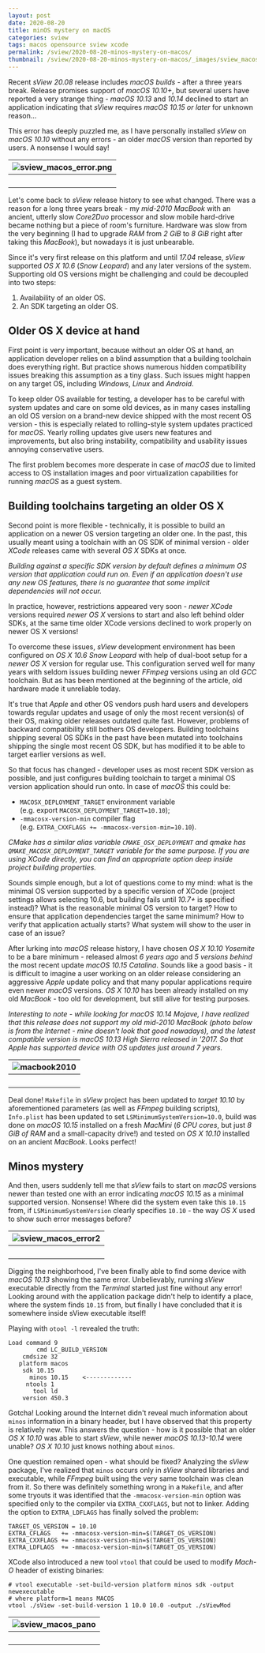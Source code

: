 ```yaml
---
layout: post
date: 2020-08-20
title: minOS mystery on macOS
categories: sview
tags: macos opensource sview xcode
permalink: /sview/2020-08-20-minos-mystery-on-macos/
thumbnail: /sview/2020-08-20-minos-mystery-on-macos/_images/sview_macos_error.png
---
```


Recent *sView 20.08* release includes *macOS builds* - after a three years break.
Release promises support of *macOS 10.10+*, but several users have reported a very strange thing - *macOS 10.13* and *10.14* declined
to start an application indicating that *sView* requires *macOS 10.15 or later* for unknown reason...

This error has deeply puzzled me, as I have personally installed *sView* on *macOS 10.10* without any errors - an older *macOS* version than reported by users. A nonsense I would say!

<!--break-->

| ![sview_macos_error.png](_images/sview_macos_error.png) |
|:--:|
| &nbsp; |

Let's come back to *sView* release history to see what changed.
There was a reason for a long three years break - my *mid-2010 MacBook* with an ancient, utterly slow *Core2Duo* processor and slow mobile hard-drive became nothing but a piece of room's furniture.
Hardware was slow from the very beginning (I had to upgrade *RAM* from *2 GiB* to *8 GiB* right after taking this *MacBook*), but nowadays it is just unbearable.

Since it's very first release on this platform and until *17.04* release, *sView* supported *OS X 10.6* (*Snow Leopard*) and any later versions of the system.
Supporting old OS versions might be challenging and could be decoupled into two steps:

1. Availability of an older OS.
2. An SDK targeting an older OS.

## Older OS X device at hand

First point is very important, because without an older OS at hand, an application developer relies on a blind assumption that a building toolchain does everything right.
But practice shows numerous hidden compatibility issues breaking this assumption as a tiny glass. Such issues might happen on any target OS, including *Windows*, *Linux* and *Android*.

To keep older OS available for testing, a developer has to be careful with system updates and care on some old devices,
as in many cases installing an old OS version on a brand-new device shipped with the most recent OS version - this is especially related to rolling-style system updates practiced for *macOS*.
Yearly rolling updates give users new features and improvements, but also bring instability, compatibility and usability issues annoying conservative users.

The first problem becomes more desperate in case of *macOS* due to limited access to OS installation images and poor virtualization capabilities for running *macOS* as a guest system.

## Building toolchains targeting an older OS X

Second point is more flexible - technically, it is possible to build an application on a newer OS version targeting an older one.
In the past, this usually meant using a toolchain with an OS SDK of minimal version - older *XCode* releases came with several *OS X* SDKs at once.

*Building against a specific SDK version by default defines a minimum OS version that application could run on.*
*Even if an application doesn't use any new OS features, there is no guarantee that some implicit dependencies will not occur.*

In practice, however, restrictions appeared very soon - *newer XCode* versions required *newer OS X* versions to start and also left behind older SDKs,
at the same time older XCode versions declined to work properly on newer OS X versions!

To overcome these issues, *sView* development environment has been configured on *OS X 10.6 Snow Leopard* with help of dual-boot setup for a *newer OS X* version for regular use.
This configuration served well for many years with seldom issues building newer *FFmpeg* versions using an old *GCC* toolchain.
But as has been mentioned at the beginning of the article, old hardware made it unreliable today.

It's true that *Apple* and other OS vendors push hard users and developers towards regular updates
and usage of only the most recent version(s) of their OS, making older releases outdated quite fast.
However, problems of backward compatibility still bothers OS developers.
Building toolchains shipping several OS SDKs in the past have been mutated into toolchains shipping the single most recent OS SDK,
but has modified it to be able to target earlier versions as well.

So that focus has changed - developer uses as most recent SDK version as possible, and just configures building toolchain to target a minimal OS version application should run onto.
In case of *macOS* this could be:

- `MACOSX_DEPLOYMENT_TARGET` environment variable<br>
  (e.g. export `MACOSX_DEPLOYMENT_TARGET=10.10`);
- `-mmacosx-version-min` compiler flag<br>
  (e.g. `EXTRA_CXXFLAGS += -mmacosx-version-min=10.10`).

*CMake has a similar alias variable `CMAKE_OSX_DEPLOYMENT` and qmake has `QMAKE_MACOSX_DEPLOYMENT_TARGET` variable for the same purpose.*
*If you are using XCode directly, you can find an appropriate option deep inside project building properties.*

Sounds simple enough, but a lot of questions come to my mind: what is the minimal OS version supported by a specific version of XCode
(project settings allows selecting 10.6, but building fails until *10.7+* is specified instead)?
What is the reasonable minimal OS version to target? How to ensure that application dependencies target the same minimum?
How to verify that application actually starts? What system will show to the user in case of an issue?

After lurking into *macOS* release history, I have chosen *OS X 10.10 Yosemite* to be a bare minimum - released almost *6 years ago* and *5 versions behind* the most recent update *macOS 10.15 Catalina*.
Sounds like a good basis - it is difficult to imagine a user working on an older release considering an aggressive *Apple* update policy and that many popular applications require even newer *macOS* versions.
*OS X 10.10* has been already installed on my old *MacBook* - too old for development, but still alive for testing purposes.

*Interesting to note - while looking for macOS 10.14 Mojave, I have realized that this release does not support my old mid-2010 MacBook*
*(photo below is from the Internet - mine doesn't look that good nowadays), and the latest compatible version is macOS 10.13 High Sierra released in '2017.*
*So that Apple has supported device with OS updates just around 7 years.*

| ![macbook2010](_images/macbook2010.jpg) |
|:--:|
| &nbsp; |

Deal done! `Makefile` in *sView* project has been updated to *target 10.10* by aforementioned parameters (as well as *FFmpeg* building scripts),
`Info.plist` has been updated to set `LSMinimumSystemVersion=10.0`, build was done on *macOS 10.15* installed on a fresh *MacMini*
(*6 CPU cores*, but just *8 GiB of RAM* and a small-capacity drive!) and tested on *OS X 10.10* installed on an ancient *MacBook*. Looks perfect!

## Minos mystery

And then, users suddenly tell me that *sView* fails to start on *macOS* versions newer than tested one with an error indicating *macOS 10.15* as a minimal supported version.
Nonsense! Where did the system even take this `10.15` from, if `LSMinimumSystemVersion` clearly specifies `10.10` - the way *OS X* used to show such error messages before?

| ![sview_macos_error2](_images/sview_macos_error2.png) |
|:--:|
| &nbsp; |

Digging the neighborhood, I've been finally able to find some device with *macOS 10.13* showing the same error.
Unbelievably, running *sView* executable directly from the *Terminal* started just fine without any error!
Looking around with the application package didn't help to identify a place, where the system finds `10.15` from,
but finally I have concluded that it is somewhere inside sView executable itself!

Playing with `otool -l` revealed the truth:

```
Load command 9  
        cmd LC_BUILD_VERSION
    cmdsize 32
   platform macos
   	sdk 10.15
      minos 10.15    <-------------
     ntools 1
       tool ld
    version 450.3
```

Gotcha! Looking around the Internet didn't reveal much information about `minos` information in a binary header,
but I have observed that this property is relatively new.
This answers the question - how is it possible that an older *OS X 10.10* was able to start *sView*, while newer *macOS 10.13-10.14* were unable?
*OS X 10.10* just knows nothing about `minos`.

One question remained open - what should be fixed?
Analyzing the *sView* package, I've realized that `minos` occurs only in *sView* shared libraries and executable, while *FFmpeg* built using the very same toolchain was clean from it.
So there was definitely something wrong in a `Makefile`, and after some tryouts it was identified that the `-mmacosx-version-min` option was specified only to the compiler via `EXTRA_CXXFLAGS`, but not to linker.
Adding the option to `EXTRA_LDFLAGS` has finally solved the problem:

```
TARGET_OS_VERSION = 10.10  
EXTRA_CFLAGS   += -mmacosx-version-min=$(TARGET_OS_VERSION)
EXTRA_CXXFLAGS += -mmacosx-version-min=$(TARGET_OS_VERSION)
EXTRA_LDFLAGS  += -mmacosx-version-min=$(TARGET_OS_VERSION)
```

XCode also introduced a new tool `vtool` that could be used to modify *Mach-O* header of existing binaries:

```
# vtool executable -set-build-version platform minos sdk -output newexecutable
# where platform=1 means MACOS
vtool ./sView -set-build-version 1 10.0 10.0 -output ./sViewMod
```

| ![sview_macos_pano](_images/sview_macos_pano.png) |
|:--:|
| &nbsp; |
